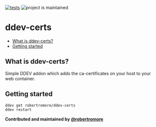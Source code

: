 [![tests](https://github.com/robertromore/ddev-certs/actions/workflows/tests.yml/badge.svg)](https://github.com/robertromore/ddev-certs/actions/workflows/tests.yml) ![project is maintained](https://img.shields.io/maintenance/yes/2024.svg)

# ddev-certs <!-- omit in toc -->

* [What is ddev-certs?](#what-is-ddev-certs)
* [Getting started](#getting-started)

## What is ddev-certs?

Simple DDEV addon which adds the ca-certificates on your host to your web container.

## Getting started

```sh
ddev get robertromore/ddev-certs
ddev restart
```

**Contributed and maintained by [@robertromore](https://github.com/robertromore)**
